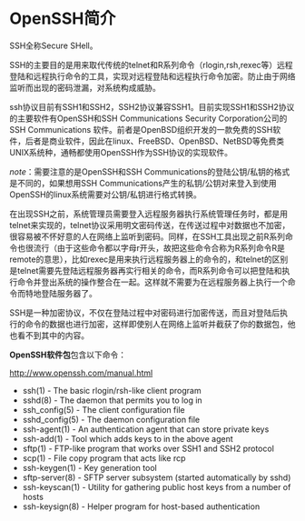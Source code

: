 # OpenSSH简介

SSH全称Secure SHell。

SSH的主要目的是用来取代传统的telnet和R系列命令（rlogin,rsh,rexec等）远程登陆和远程执行命令的工具，实现对远程登陆和远程执行命令加密。防止由于网络监听而出现的密码泄漏，对系统构成威胁。

ssh协议目前有SSH1和SSH2，SSH2协议兼容SSH1。目前实现SSH1和SSH2协议的主要软件有OpenSSH和SSH Communications Security Corporation公司的SSH Communications 软件。前者是OpenBSD组织开发的一款免费的SSH软件，后者是商业软件，因此在linux、FreeBSD、OpenBSD、NetBSD等免费类UNIX系统种，通畅都使用OpenSSH作为SSH协议的实现软件。

_note_：需要注意的是OpenSSH和SSH Communications的登陆公钥/私钥的格式是不同的，如果想用SSH Communications产生的私钥/公钥对来登入到使用OpenSSH的linux系统需要对公钥/私钥进行格式转换。

在出现SSH之前，系统管理员需要登入远程服务器执行系统管理任务时，都是用telnet来实现的，telnet协议采用明文密码传送，在传送过程中对数据也不加密，很容易被不怀好意的人在网络上监听到密码。同样，在SSH工具出现之前R系列命令也很流行（由于这些命令都以字母r开头，故把这些命令合称为R系列命令R是remote的意思），比如rexec是用来执行远程服务器上的命令的，和telnet的区别是telnet需要先登陆远程服务器再实行相关的命令，而R系列命令可以把登陆和执行命令并登出系统的操作整合在一起。这样就不需要为在远程服务器上执行一个命令而特地登陆服务器了。

SSH是一种加密协议，不仅在登陆过程中对密码进行加密传送，而且对登陆后执行的命令的数据也进行加密，这样即使别人在网络上监听并截获了你的数据包，他也看不到其中的内容。

**OpenSSH软件包**包含以下命令：

http://www.openssh.com/manual.html

- ssh(1) - The basic rlogin/rsh-like client program
- sshd(8) - The daemon that permits you to log in
- ssh_config(5) - The client configuration file
- sshd_config(5) - The daemon configuration file
- ssh-agent(1) - An authentication agent that can store private keys
- ssh-add(1) - Tool which adds keys to in the above agent
- sftp(1) - FTP-like program that works over SSH1 and SSH2 protocol
- scp(1) - File copy program that acts like rcp
- ssh-keygen(1) - Key generation tool
- sftp-server(8) - SFTP server subsystem (started automatically by sshd)
- ssh-keyscan(1) - Utility for gathering public host keys from a number of hosts
- ssh-keysign(8) - Helper program for host-based authentication




